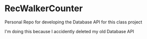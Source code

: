 # RecWalkerCounter
Personal Repo for developing the Database API for this class project

I'm doing this because I accidently deleted my old Database API
